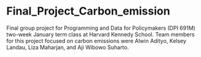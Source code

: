 # Final_Project_Carbon_emission
Final group project for Programming and Data for Policymakers (DPI 691M) two-week January term class at Harvard Kennedy School. Team members for this project focused on carbon emissions were Alwin Adityo, Kelsey Landau, Liza Maharjan, and Aji Wibowo Suharto.